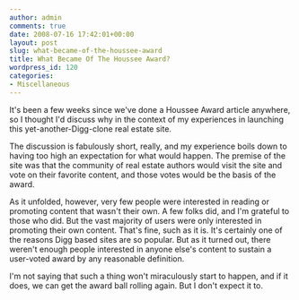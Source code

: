 ```yaml
---
author: admin
comments: true
date: 2008-07-16 17:42:01+00:00
layout: post
slug: what-became-of-the-houssee-award
title: What Became Of The Houssee Award?
wordpress_id: 120
categories:
- Miscellaneous
---
```


It's been a few weeks since we've done a Houssee Award article anywhere, so I thought I'd discuss why in the context of my experiences in launching this yet-another-Digg-clone real estate site.

The discussion is fabulously short, really, and my experience boils down to having too high an expectation for what would happen. The premise of the site was that the community of real estate authors would visit the site and vote on their favorite content, and those votes would be the basis of the award.

As it unfolded, however, very few people were interested in reading or promoting content that wasn't their own. A few folks did, and I'm grateful to those who did. But the vast majority of users were only interested in promoting their own content. That's fine, such as it is. It's certainly one of the reasons Digg based sites are so popular. But as it turned out, there weren't enough people interested in anyone else's content to sustain a user-voted award by any reasonable definition.

I'm not saying that such a thing won't miraculously start to happen, and if it does, we can get the award ball rolling again. But I don't expect it to.
